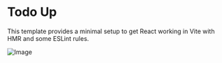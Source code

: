 # Todo Up

This template provides a minimal setup to get React working in Vite with HMR and some ESLint rules.

![Image](https://github.com/user-attachments/assets/59af415c-50f3-453f-bac3-813d2a798a39)
